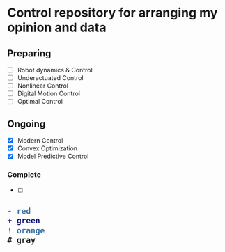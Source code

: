 # Control repository for arranging my opinion and data

## Preparing
- [ ] Robot dynamics & Control
- [ ] Underactuated Control
- [ ] Nonlinear Control
- [ ] Digital Motion Control
- [ ] Optimal Control

## Ongoing
- [x] Modern Control 
- [x] Convex Optimization	 
- [x] Model Predictive Control

### Complete
- [ ] 

<h2>

```diff
- red
+ green
! orange
# gray
```

</h2>


